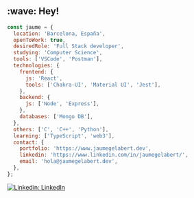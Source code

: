 <div>
  <h2>:wave: Hey!</h2>
</div>

```javascript
const jaume = {
  location: 'Barcelona, España',
  openToWork: true,
  desiredRole: 'Full Stack developer',
  studying: 'Computer Science',
  tools: ['VSCode', 'Postman'],
  technologies: {
    frontend: {
      js: 'React',
      tools: ['Chakra-UI', 'Material UI', 'Jest'],
    },
    backend: {
      js: ['Node', 'Express'],
    },
    databases: ['Mongo DB'],
  },
  others: ['C', 'C++', 'Python'],
  learning: ['TypeScript', 'web3'],
  contact: {
    portfolio: 'https://www.jaumegelabert.dev',
    linkedin: 'https://www.linkedin.com/in/jaumegelabert/',
    email: 'hola@jaumegelabert.dev',
  },
};
```

[![Linkedin: LinkedIn](https://img.shields.io/badge/-jaumegelabert-blue?style=flat-square&logo=Linkedin&logoColor=white&link=https://www.linkedin.com/in/jaumegelabert/)](https://www.linkedin.com/in/jaumegelabert/)
